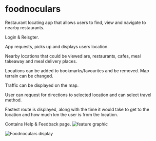 # foodnoculars
Restaurant locating app that allows users to find, view and navigate to nearby restaurants.


Login & Reisgter.

App requests, picks up and displays users location.

Nearby locations that could be viewed are, restaurants, cafes, meal takeaway and meal delivery places.

Locations can be added to bookmarks/favourites and be removed.
Map terrain can be changed.

Traffic can be displayed on the map.

User can request for directions to selected location and can select travel method.

Fastest route is displayed, along with the time it would take to get to the location and how much km the user is from the location.

Contains Help & Feedback page.
![feature graphic](https://user-images.githubusercontent.com/81380071/155730381-2e7cacf6-71f2-4432-b23b-2ccaa5de18cb.png)


![Foodnoculars display](https://user-images.githubusercontent.com/81380071/155738029-74a7e6a6-0351-4516-bce3-7ae128ed0897.jpg)
